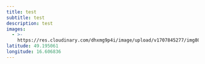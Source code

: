```yaml
---
title: test
subtitle: test
description: test
images:
  - >-
    https://res.cloudinary.com/dhxmg9p4i/image/upload/v1707845277/img80_1_nndpk3.jpg
latitude: 49.195061
longitude: 16.606836
---
```


